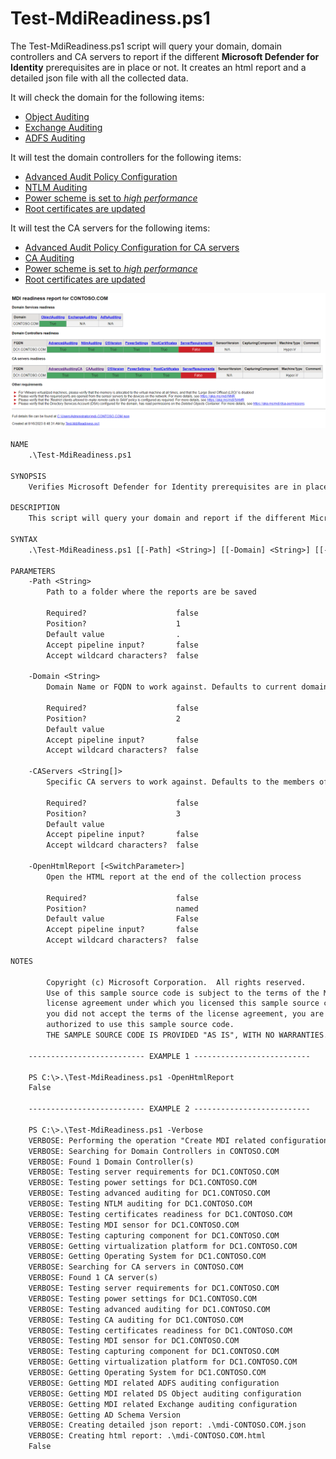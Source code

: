 # Test-MdiReadiness.ps1

The Test-MdiReadiness.ps1 script will query your domain, domain controllers and CA servers to report if the different **Microsoft Defender for Identity** prerequisites are in place or not. It creates an html report and a detailed json file with all the collected data.

It will check the domain for the following items:

- [Object Auditing](https://aka.ms/mdi/objectauditing)
- [Exchange Auditing](https://aka.ms/mdi/exchangeauditing)
- [ADFS Auditing](https://aka.ms/mdi/adfsauditing)

It will test the domain controllers for the following items:

- [Advanced Audit Policy Configuration](https://aka.ms/mdi/advancedauditing)
- [NTLM Auditing](https://aka.ms/mdi/ntlmauditing)
- [Power scheme is set to *high performance*](https://aka.ms/mdi/powersettings)
- [Root certificates are updated](https://aka.ms/mdi/rootcertificates)

It will test the CA servers for the following items:

- [Advanced Audit Policy Configuration for CA servers](https://aka.ms/mdi/advancedauditingca)
- [CA Auditing](https://aka.ms/mdi/caauditing)
- [Power scheme is set to *high performance*](https://aka.ms/mdi/powersettings)
- [Root certificates are updated](https://aka.ms/mdi/rootcertificates)

![example html report](html-report.png)

```txt
NAME
    .\Test-MdiReadiness.ps1

SYNOPSIS
    Verifies Microsoft Defender for Identity prerequisites are in place

DESCRIPTION
    This script will query your domain and report if the different Microsoft Defender for Identity prerequisites are in place. It creates an html report and a detailed json file with all the collected data.

SYNTAX
    .\Test-MdiReadiness.ps1 [[-Path] <String>] [[-Domain] <String>] [[-CAServers] <String[]>] [-OpenHtmlReport] [-WhatIf] [-Confirm] [<CommonParameters>]

PARAMETERS
    -Path <String>
        Path to a folder where the reports are be saved

        Required?                    false
        Position?                    1
        Default value                .
        Accept pipeline input?       false
        Accept wildcard characters?  false

    -Domain <String>
        Domain Name or FQDN to work against. Defaults to current domain

        Required?                    false
        Position?                    2
        Default value
        Accept pipeline input?       false
        Accept wildcard characters?  false

    -CAServers <String[]>
        Specific CA servers to work against. Defaults to the members of the "Cert Publishers" group

        Required?                    false
        Position?                    3
        Default value
        Accept pipeline input?       false
        Accept wildcard characters?  false

    -OpenHtmlReport [<SwitchParameter>]
        Open the HTML report at the end of the collection process

        Required?                    false
        Position?                    named
        Default value                False
        Accept pipeline input?       false
        Accept wildcard characters?  false

NOTES

        Copyright (c) Microsoft Corporation.  All rights reserved.
        Use of this sample source code is subject to the terms of the Microsoft
        license agreement under which you licensed this sample source code. If
        you did not accept the terms of the license agreement, you are not
        authorized to use this sample source code.
        THE SAMPLE SOURCE CODE IS PROVIDED "AS IS", WITH NO WARRANTIES.

    -------------------------- EXAMPLE 1 --------------------------

    PS C:\>.\Test-MdiReadiness.ps1 -OpenHtmlReport
    False

    -------------------------- EXAMPLE 2 --------------------------

    PS C:\>.\Test-MdiReadiness.ps1 -Verbose
    VERBOSE: Performing the operation "Create MDI related configuration reports" on target "CONTOSO.COM".
    VERBOSE: Searching for Domain Controllers in CONTOSO.COM
    VERBOSE: Found 1 Domain Controller(s)
    VERBOSE: Testing server requirements for DC1.CONTOSO.COM
    VERBOSE: Testing power settings for DC1.CONTOSO.COM
    VERBOSE: Testing advanced auditing for DC1.CONTOSO.COM
    VERBOSE: Testing NTLM auditing for DC1.CONTOSO.COM
    VERBOSE: Testing certificates readiness for DC1.CONTOSO.COM
    VERBOSE: Testing MDI sensor for DC1.CONTOSO.COM
    VERBOSE: Testing capturing component for DC1.CONTOSO.COM
    VERBOSE: Getting virtualization platform for DC1.CONTOSO.COM
    VERBOSE: Getting Operating System for DC1.CONTOSO.COM
    VERBOSE: Searching for CA servers in CONTOSO.COM
    VERBOSE: Found 1 CA server(s)
    VERBOSE: Testing server requirements for DC1.CONTOSO.COM
    VERBOSE: Testing power settings for DC1.CONTOSO.COM
    VERBOSE: Testing advanced auditing for DC1.CONTOSO.COM
    VERBOSE: Testing CA auditing for DC1.CONTOSO.COM
    VERBOSE: Testing certificates readiness for DC1.CONTOSO.COM
    VERBOSE: Testing MDI sensor for DC1.CONTOSO.COM
    VERBOSE: Testing capturing component for DC1.CONTOSO.COM
    VERBOSE: Getting virtualization platform for DC1.CONTOSO.COM
    VERBOSE: Getting Operating System for DC1.CONTOSO.COM
    VERBOSE: Getting MDI related ADFS auditing configuration
    VERBOSE: Getting MDI related DS Object auditing configuration
    VERBOSE: Getting MDI related Exchange auditing configuration
    VERBOSE: Getting AD Schema Version
    VERBOSE: Creating detailed json report: .\mdi-CONTOSO.COM.json
    VERBOSE: Creating html report: .\mdi-CONTOSO.COM.html
    False
```
